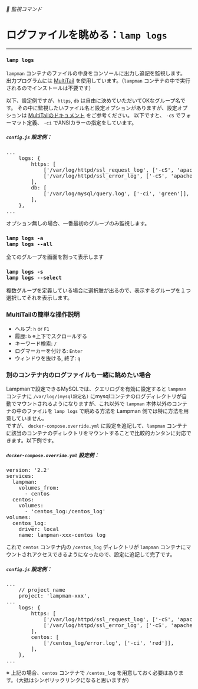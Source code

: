 ###### 👀 監視コマンド

# ログファイルを眺める：`lamp logs`
----------------------------------------------------------------------

### `lamp logs`

`lampman` コンテナのファイルの中身をコンソールに出力し追記を監視します。
出力プログラムには [MultiTail](https://www.vanheusden.com/multitail/) を使用しています。（`lampman` コンテナの中で実行されるのでインストールは不要です）

以下、設定例ですが、`https`, `db` は自由に決めていただいてOKなグループ名です。
その中に監視したいファイル名と設定オプションがありますが、設定オプションは [MultiTailのドキュメント](https://www.vanheusden.com/multitail/examples.php) をご参考ください。
以下ですと、 `-cS` でフォーマット定義、 `-ci` でANSIカラーの指定をしています。

##### `config.js` 設定例：
<pre class="cmd">
...
    logs: {
        https: [
            ['/var/log/httpd/ssl_request_log', ['-cS', 'apache']],
            ['/var/log/httpd/ssl_error_log', ['-cS', 'apache_errors']],
        ],
        db: [
            ['/var/log/mysql/query.log', ['-ci', 'green']],
        ],
    },
...
</pre>

オプション無しの場合、一番最初のグループのみ監視します。

### `lamp logs -a`<br>`lamp logs --all`
全てのグループを画面を割って表示します

### `lamp logs -s`<br>`lamp logs --select`
複数グループを定義している場合に選択肢が出るので、表示するグループを１つ選択してそれを表示します。

### MultiTailの簡単な操作説明

- ヘルプ: `h` or `F1`
- 履歴: `b` ※上下でスクロールする
- キーワード検索: `/`
- ログマーカーを付ける: `Enter`
- ウィンドウを抜ける, 終了: `q`

### 別のコンテナ内のログファイルも一緒に眺めたい場合

Lampmanで設定できるMySQLでは、クエリログを有効に設定すると `lampman` コンテナに `/var/log/(mysql設定名)` にmysqlコンテナのログディレクトリが自動でマウントされるようになりますが、これ以外で `lampman` 本体以外のコンテナの中のファイルを `lamp logs` で眺める方法を Lampman 側では特に方法を用意していません。  
ですが、 `docker-compose.override.yml` に設定を追記して、`lampman` コンテナに該当のコンテナのディレクトリをマウントすることで比較的カンタンに対応できます。以下例です。

##### `docker-compose.override.yml` 設定例：
<pre class="cmd">
version: '2.2'
services:
  lampman:
    volumes_from:
      - centos
  centos:
    volumes:
      - 'centos_log:/centos_log'
volumes:
  centos_log:
    driver: local
    name: lampman-xxx-centos_log
</pre>

これで `centos` コンテナ内の `/centos_log` ディレクトリが `lampman` コンテナにマウントされアクセスできるようになったので、設定に追記して完了です。

##### `config.js` 設定例：
<pre class="cmd">
...
    // project name
    project: 'lampman-xxx',
...
    logs: {
        https: [
            ['/var/log/httpd/ssl_request_log', ['-cS', 'apache']],
            ['/var/log/httpd/ssl_error_log', ['-cS', 'apache_errors']],
        ],
        centos: [
            ['/centos_log/error.log', ['-ci', 'red']],
        ],
    },
...
</pre>

※ 上記の場合、`centos` コンテナで `/centos_log` を用意しておく必要はあります。（大抵はシンボリックリンクになると思いますが）
